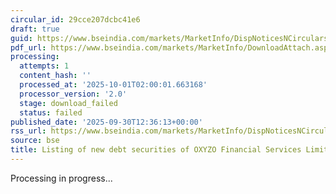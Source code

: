 ```yaml
---
circular_id: 29cce207dcbc41e6
draft: true
guid: https://www.bseindia.com/markets/MarketInfo/DispNoticesNCirculars.aspx?Noticeid={B054E226-5AF1-4E06-B4F0-E9AC0D779801}&noticeno=20250930-54&dt=09/30/2025&icount=54&totcount=114&flag=0
pdf_url: https://www.bseindia.com/markets/MarketInfo/DownloadAttach.aspx?id=20250930-54&attachedId=
processing:
  attempts: 1
  content_hash: ''
  processed_at: '2025-10-01T02:00:01.663168'
  processor_version: '2.0'
  stage: download_failed
  status: failed
published_date: '2025-09-30T12:36:13+00:00'
rss_url: https://www.bseindia.com/markets/MarketInfo/DispNoticesNCirculars.aspx?Noticeid={B054E226-5AF1-4E06-B4F0-E9AC0D779801}&noticeno=20250930-54&dt=09/30/2025&icount=54&totcount=114&flag=0
source: bse
title: Listing of new debt securities of OXYZO Financial Services Limited
---
```


Processing in progress...